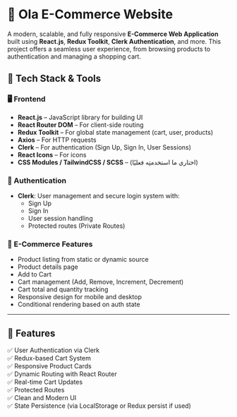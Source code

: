# 🛒 Ola E-Commerce Website

A modern, scalable, and fully responsive **E-Commerce Web Application** built using **React.js**, **Redux Toolkit**, **Clerk Authentication**, and more. This project offers a seamless user experience, from browsing products to authentication and managing a shopping cart.


## 🧰 Tech Stack & Tools

### 🖥️ Frontend
- **React.js** – JavaScript library for building UI
- **React Router DOM** – For client-side routing
- **Redux Toolkit** – For global state management (cart, user, products)
- **Axios** – For HTTP requests
- **Clerk** – For authentication (Sign Up, Sign In, User Sessions)
- **React Icons** – For icons
- **CSS Modules / TailwindCSS / SCSS** – (اختاري ما استخدمتِه فعليًا)

### 🔐 Authentication
- **Clerk**: User management and secure login system with:
  - Sign Up
  - Sign In
  - User session handling
  - Protected routes (Private Routes)

### 🛒 E-Commerce Features
- Product listing from static or dynamic source
- Product details page
- Add to Cart
- Cart management (Add, Remove, Increment, Decrement)
- Cart total and quantity tracking
- Responsive design for mobile and desktop
- Conditional rendering based on auth state

---

## 🧾 Features

✅ User Authentication via Clerk  
✅ Redux-based Cart System  
✅ Responsive Product Cards  
✅ Dynamic Routing with React Router  
✅ Real-time Cart Updates  
✅ Protected Routes  
✅ Clean and Modern UI  
✅ State Persistence (via LocalStorage or Redux persist if used)



